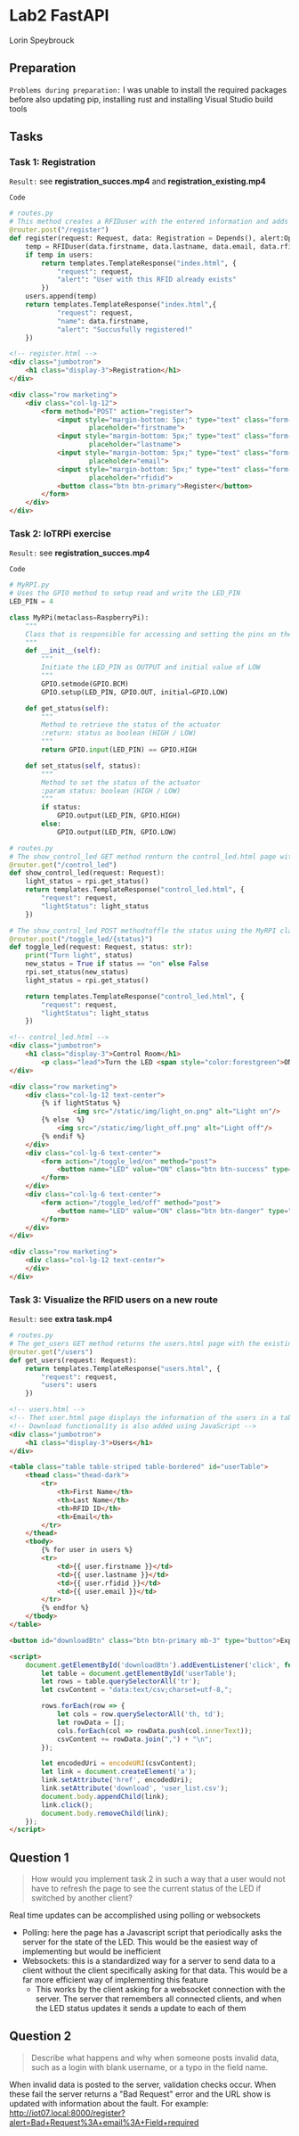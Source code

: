 # Lab2 FastAPI
Lorin Speybrouck

## Preparation
`Problems during preparation:` I was unable to install the required packages before also updating pip, installing rust and installing Visual Studio build tools

## Tasks
### Task 1: Registration
`Result:` see __registration_succes.mp4__ and __registration_existing.mp4__

`Code`
```python
# routes.py
# This method creates a RFIDuser with the entered information and adds it to users if it does not exist in there yet, it then returns the user to the index page. When successful it also returns the name and a succes alert. When unsuccessful it says that a user like this already exists
@router.post("/register")
def register(request: Request, data: Registration = Depends(), alert:Optional[str] = None):
    temp = RFIDuser(data.firstname, data.lastname, data.email, data.rfidid)
    if temp in users:
        return templates.TemplateResponse("index.html", {
            "request": request,
            "alert": "User with this RFID already exists"
        })
    users.append(temp)
    return templates.TemplateResponse("index.html",{
            "request": request,
            "name": data.firstname,
            "alert": "Succusfully registered!"
    })
```
```html
<!-- register.html -->
<div class="jumbotron">
	<h1 class="display-3">Registration</h1>
</div>

<div class="row marketing">
	<div class="col-lg-12">
		<form method="POST" action="register">
			<input style="margin-bottom: 5px;" type="text" class="form-control" name="firstname" id="firstname"
					placeholder="firstname">
			<input style="margin-bottom: 5px;" type="text" class="form-control" name="lastname" id="lastname"
					placeholder="lastname">
			<input style="margin-bottom: 5px;" type="text" class="form-control" name="email" id="email"
					placeholder="email">
			<input style="margin-bottom: 5px;" type="text" class="form-control" name="rfidid" id="rfidid"
					placeholder="rfidid">
			<button class="btn btn-primary">Register</button>
		</form>
	</div>
</div>
```

### Task 2: IoTRPi exercise
`Result:` see __registration_succes.mp4__

`Code`
```python
# MyRPI.py
# Uses the GPIO method to setup read and write the LED_PIN
LED_PIN = 4

class MyRPi(metaclass=RaspberryPi):
    """
    Class that is responsible for accessing and setting the pins on the RPi
    """
    def __init__(self):
        """
        Initiate the LED_PIN as OUTPUT and initial value of LOW
        """
        GPIO.setmode(GPIO.BCM)
        GPIO.setup(LED_PIN, GPIO.OUT, initial=GPIO.LOW)

    def get_status(self):
        """
        Method to retrieve the status of the actuator
        :return: status as boolean (HIGH / LOW)
        """
        return GPIO.input(LED_PIN) == GPIO.HIGH

    def set_status(self, status):
        """
        Method to set the status of the actuator
        :param status: boolean (HIGH / LOW)
        """
        if status:
            GPIO.output(LED_PIN, GPIO.HIGH)
        else:
            GPIO.output(LED_PIN, GPIO.LOW)
```
```python
# routes.py
# The show_control_led GET method renturn the control_led.html page with the light status gotten from the MyRPI class
@router.get("/control_led")
def show_control_led(request: Request):
    light_status = rpi.get_status()
    return templates.TemplateResponse("control_led.html", {
        "request": request,
        "lightStatus": light_status
    })

# The show_control_led POST methodtoffle the status using the MyRPI class and return the ontrol_led.html page with the new status
@router.post("/toggle_led/{status}")
def toggle_led(request: Request, status: str):
    print("Turn light", status)
    new_status = True if status == "on" else False
    rpi.set_status(new_status)
    light_status = rpi.get_status()

    return templates.TemplateResponse("control_led.html", {
        "request": request,
        "lightStatus": light_status
    })
```
```html
<!-- control_led.html -->
<div class="jumbotron">
	<h1 class="display-3">Control Room</h1>
		<p class="lead">Turn the LED <span style="color:forestgreen">ON</span> / <span style="color:red">OFF</span> by using the buttons below.</p>
</div>

<div class="row marketing">
	<div class="col-lg-12 text-center">
		{% if lightStatus %}
				<img src="/static/img/light_on.png" alt="Light on"/>
		{% else  %}
			<img src="/static/img/light_off.png" alt="Light off"/>
		{% endif %}
	</div>
	<div class="col-lg-6 text-center">
		<form action="/toggle_led/on" method="post">
			<button name="LED" value="ON" class="btn btn-success" type="submit">Turn the light ON</button>
		</form>
	</div>
	<div class="col-lg-6 text-center">
		<form action="/toggle_led/off" method="post">
			<button name="LED" value="ON" class="btn btn-danger" type="submit">Turn the light OFF</button>
		</form>
	</div>
</div>

<div class="row marketing">
	<div class="col-lg-12 text-center">
	</div>
</div>
```

### Task 3: Visualize the RFID users on a new route
`Result:` see __extra task.mp4__


```python
# routes.py
# The get_users GET method returns the users.html page with the existing users
@router.get("/users")
def get_users(request: Request):
    return templates.TemplateResponse("users.html", {
        "request": request,
        "users": users
    })
```
```html
<!-- users.html -->
<!-- Thet user.html page displays the information of the users in a table using the for loop -->
<!-- Download functionality is also added using JavaScript -->
<div class="jumbotron">
	<h1 class="display-3">Users</h1>
</div>

<table class="table table-striped table-bordered" id="userTable">
	<thead class="thead-dark">
		<tr>
			<th>First Name</th>
			<th>Last Name</th>
			<th>RFID ID</th>
			<th>Email</th>
		</tr>
	</thead>
	<tbody>
		{% for user in users %}
		<tr>
			<td>{{ user.firstname }}</td>
			<td>{{ user.lastname }}</td>
			<td>{{ user.rfidid }}</td>
			<td>{{ user.email }}</td>
		</tr>
		{% endfor %}
	</tbody>
</table>

<button id="downloadBtn" class="btn btn-primary mb-3" type="button">Export users as CSV</button>

<script>
	document.getElementById('downloadBtn').addEventListener('click', function() {
		let table = document.getElementById('userTable');
		let rows = table.querySelectorAll('tr');
		let csvContent = "data:text/csv;charset=utf-8,";

		rows.forEach(row => {
			let cols = row.querySelectorAll('th, td');
			let rowData = [];
			cols.forEach(col => rowData.push(col.innerText));
			csvContent += rowData.join(",") + "\n";
		});

		let encodedUri = encodeURI(csvContent);
		let link = document.createElement('a');
		link.setAttribute('href', encodedUri);
		link.setAttribute('download', 'user_list.csv');
		document.body.appendChild(link);
		link.click();
		document.body.removeChild(link);
	});
</script>
```
## Question 1 
> How would you implement task 2 in such a way that a user would not have to refresh the page to see the current status of the LED if switched by another client?

Real time updates can be accomplished using polling or websockets
- Polling: here the page has a Javascript script that periodically asks the server for the state of the LED. This would be the easiest way of implementing but would be inefficient
- Websockets: this is a standardized way for a server to send data to a client without the client specifically asking for that data. This would be a far more efficient way of implementing this feature
  - This works by the client asking for a websocket connection with the server. The server that remembers all connected clients, and when the LED status updates it sends a update to each of them

## Question 2
> Describe what happens and why when someone posts invalid data, such as a login with blank username, or a typo in the field name.

When invalid data is posted to the server, validation checks occur. When these fail the server returns a "Bad Request" error and the URL show is updated with information about the fault. For example: http://iot07.local:8000/register?alert=Bad+Request%3A+email%3A+Field+required
